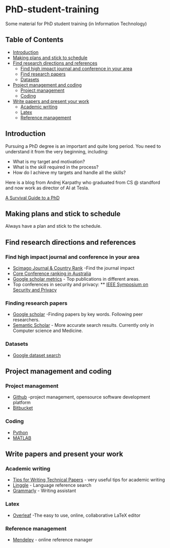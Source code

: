 # PhD-student-training
Some material for PhD student training (in Information Technology)

## Table of Contents
- [Introduction](#introduction)
- [Making plans and stick to schedule](#making-plans-and-stick-to-schedule)
- [Find research directions and references](#find-research-directions-and-references)
  - [Find high impact journal and conference in your area](#find-high-impact-journal-and-conference-in-your-area)
  - [Find research papers](#find-research-papers)
  - [Datasets](#datasets)
- [Project management and coding](#project-management-and-coding)
  - [Project management](#project-management)
  - [Coding](#coding)
- [Write papers and present your work](#write-papers-and-present-your-work)
  - [Academic writing](#academic-writing)
  - [Latex](#latex)
  - [Reference management](#reference-management)


## Introduction
Pursuing a PhD degree is an important and quite long period. You need to understand it from the very beginning, including:

* What is my target and motivation?
* What is the skill required in the process?
* How do I achieve my targets and handle all the skills?

Here is a blog from Andrej Karpathy who graduated from CS @ standford and now work as director of AI at Tesla.

[A Survival Guide to a PhD](http://karpathy.github.io/2016/09/07/phd/)

## Making plans and stick to schedule

Always have a plan and stick to the schedule.

## Find research directions and references

### Find high impact journal and conference in your area
* [Scimago Journal & Country Rank](https://www.scimagojr.com/index.php) -Find the journal impact
* [Core Conference ranking in Australia](http://portal.core.edu.au/conf-ranks/)
* [Google scholar metrics](https://scholar.ghttps://www.scimagojr.com/index.phpoogle.com/citations?view_op=metrics_intro&hl=en) - Top publications in different areas.
* Top conferences in security and privacy:
** [IEEE Symposium on Security and Privacy](http://www.ieee-security.org/TC/SP-Index.html)

### Finding research papers
* [Google scholar](https://scholar.google.com/schhp?hl=en) -Finding papers by key words. Following peer researchers.
* [Semantic Scholar](https://www.semanticscholar.org/) - More accurate search results. Currently only in Computer science and Medicine.

### Datasets
* [Google dataset search](https://toolbox.google.com/datasetsearch)

## Project management and coding

### Project management

* [Github](https://github.com/) -project management, opensource software development platform
* [Bitbucket](https://bitbucket.org/)

### Coding

* [Python](https://github.com/b00040611/apply-machine-learning-deep-learning-usingPython)
* [MATLAB](https://www.mathworks.com)

## Write papers and present your work

### Academic writing

* [Tips for Writing Technical Papers](https://cs.stanford.edu/people/widom/paper-writing.html) - very useful tips for academic writing
* [Linggle](https://linggle.com/) - Language reference search
* [Grammarly](https://www.grammarly.com/) - Writing assistant

### Latex

* [Overleaf](https://www.overleaf.com/) -The easy to use, online, collaborative LaTeX editor

### Reference management

* [Mendeley](https://www.mendeley.com/?interaction_required=true) - online reference manager




